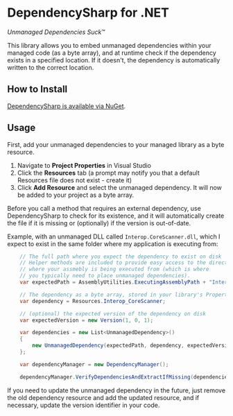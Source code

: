 DependencySharp for .NET
=========================

*Unmanaged Dependencies Suck*™

This library allows you to embed unmanaged dependencies within your managed code (as a byte array), and at runtime check if the dependency exists in a specified location. If it doesn't, the dependency is automatically written to the correct location.

## How to Install ##

[DependencySharp is available via NuGet](https://www.nuget.org/packages/DependencySharp/).

## Usage ##

First, add your unmanaged dependencies to your managed library as a byte resource. 

1. Navigate to **Project Properties** in Visual Studio
2. Click the **Resources** tab (a prompt may notify you that a default Resources file does not exist - create it)
3. Click **Add Resource** and select the unmanaged dependency. It will now be added to your project as a byte array.

Before you call a method that requires an external dependency, use DependencySharp to check for its existence, and it will automatically create the file if it is missing or (optionally) if the version is out-of-date.

Example, with an unmanaged DLL called `Interop.CoreScanner.dll`, which I expect to exist in the same folder where my application is executing from:

```csharp
	// The full path where you expect the dependency to exist on disk
	// Helper methods are included to provide easy access to the directory
	// where your assmebly is being executed from (which is where
	// you typically need to place unmanaged dependencies).
	var expectedPath = AssemblyUtilities.ExecutingAssemblyPath + "Interop.CoreScanner.dll";

	// The dependency as a byte array, stored in your library's Properties/Resources.resx file
	var dependency = Resources.Interop_CoreScanner;

	// (optional) the expected version of the dependency on disk
	var expectedVersion = new Version(1, 0, 1);

	var dependencies = new List<UnmanagedDependency>()
	{
		new UnmanagedDependency(expectedPath, dependency, expectedVersion)
	};

	var dependencyManager = new DependencyManager();

	dependencyManager.VerifyDependenciesAndExtractIfMissing(dependencies);
```

If you need to update the unmanaged dependency in the future, just remove the old dependency resource and add the updated resource, and if necessary, update the version identifier in your code.
